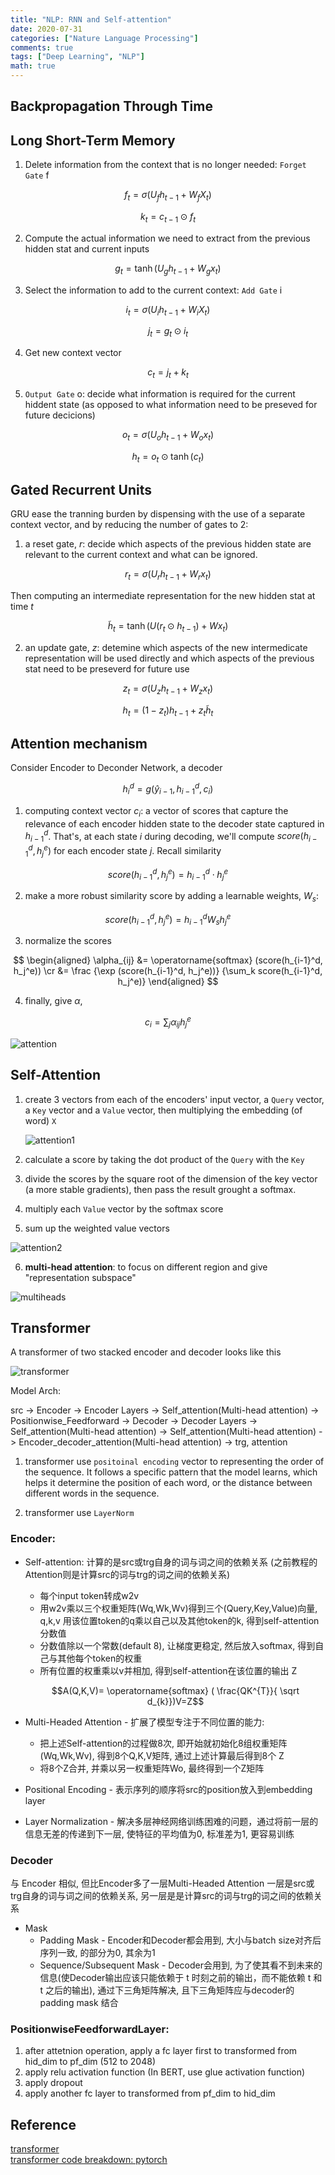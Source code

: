 ```yaml
---
title: "NLP: RNN and Self-attention"
date: 2020-07-31
categories: ["Nature Language Processing"]
comments: true
tags: ["Deep Learning", "NLP"]
math: true
---
```


## Backpropagation Through Time

## Long Short-Term Memory

1. Delete information from the context that is no longer needed: `Forget Gate` f

$$
f_t = \sigma (U_f h_{t-1} + W_f X_t)
$$

$$
k_t = c_{t-1} \odot f_t
$$

2. Compute the actual information we need to extract from the previous hidden stat and current inputs

$$
g_t = \tanh (U_g h_{t-1} + W_g x_t)
$$

3. Select the information to add to the current context: `Add Gate` i 

$$
i_t = \sigma (U_i h_{t-1} + W_i X_t)
$$

$$
j_t = g_{t} \odot i_t
$$

4. Get new context vector

$$
c_t = j_t + k_t
$$

5. `Output Gate` o: decide what information is required for the current hiddent state (as opposed to what information need to be preseved for future decicions) 

$$
o_t = \sigma (U_o h_{t-1} + W_o x_t)
$$

$$
h_t = o_t \odot \tanh (c_t)
$$


## Gated Recurrent Units

GRU ease the tranning burden by dispensing with the use of a separate context vector, and by reducing the number of gates to 2: 

1. a reset gate, $r$: decide which aspects of the previous hidden state are relevant to the current context and what can be ignored. 

$$
r_t = \sigma (U_r h_{t-1} + W_r x_t)
$$

Then computing an intermediate representation for the new hidden stat at time $t$

$$
\tilde h_t = \tanh (U(r_t \odot h_{t-1}) + Wx_t)
$$


2. an update gate, $z$: detemine which aspects of the new intermedicate representation will be used directly and which aspects of the previous stat need to be preseverd for future use
   
$$
z_t = \sigma (U_z h_{t-1} + W_z x_t)
$$

$$
h_t = (1- z_t)h_{t-1} + z_t \tilde h_t
$$


## Attention mechanism

Consider Encoder to Deconder Network, a decoder

$$
h_i^d = g(\hat y_{i-1}, h_{i-1}^d, c_i)
$$

1. computing context vector $c_i$:  a vector of scores that capture the relevance of each encoder hidden state to the decoder state captured in $h_{i-1}^d$. That's, at each state $i$ during decoding, we'll compute $score(h_{i-1}^d, h_j^e)$ for each encoder state $j$. Recall similarity

$$
score(h_{i-1}^d, h_j^e) = h_{i-1}^d \cdot h_j^e
$$

2. make a more robust similarity score by adding a learnable weights, $W_s$:

$$
score(h_{i-1}^d, h_j^e) = h_{i-1}^d W_s h_j^e
$$

3. normalize the scores

$$
\begin{aligned}
\alpha_{ij} &= \operatorname{softmax} (score(h_{i-1}^d, h_j^e)) \cr 
&= \frac {\exp (score(h_{i-1}^d, h_j^e))} {\sum_k score(h_{i-1}^d, h_j^e)} 
\end{aligned}
$$

4. finally, give $\alpha$,

$$
c_i = \sum_j \alpha_{ij}h_j^e
$$

![attention](/images/nlp/encoder-decoder.png)


## Self-Attention

1. create 3 vectors from each of the encoders' input vector, a `Query` vector, a `Key` vector and a `Value` vector, then multiplying the embedding (of word) `X`

    ![attention1](/images/nlp/self-attention-1.png)

2. calculate a score by taking the dot product of the `Query` with the `Key`
3. divide the scores by the square root of the dimension of the key vector (a more stable gradients), then pass the result grought a softmax.

4. multiply each `Value` vector by the softmax score 
5. sum up the weighted value vectors

![attention2](/images/nlp/self-attention-2.png)

6. **multi-head attention**: to focus on different region and give "representation subspace"

![multiheads](/images/nlp/self-attention-3.png)



## Transformer

A transformer of two stacked encoder and decoder looks like this

![transformer](/images/nlp/transformers.png)


Model Arch:

src -> Encoder -> Encoder Layers -> Self_attention(Multi-head attention) -> Positionwise_Feedforward -> Decoder -> Decoder Layers -> Self_attention(Multi-head attention) -> Self_attention(Multi-head attention) -> Encoder_decoder_attention(Multi-head attention) -> trg, attention


1. transformer use `positoinal encoding` vector to representing the order of the sequence. It follows a specific pattern that the model learns, which helps it determine the position of each word, or the distance between different words in the sequence.

2. transformer use `LayerNorm`


### Encoder:

- Self-attention:  计算的是src或trg自身的词与词之间的依赖关系 (之前教程的Attention则是计算src的词与trg的词之间的依赖关系)
  - 每个input token转成w2v
  - 用w2v乘以三个权重矩阵(Wq,Wk,Wv)得到三个(Query,Key,Value)向量, q,k,v
用该位置token的q乘以自己以及其他token的k, 得到self-attention分数值
  - 分数值除以一个常数(default 8), 让梯度更稳定, 然后放入softmax, 得到自己与其他每个token的权重
  - 所有位置的权重乘以v并相加, 得到self-attention在该位置的输出 Z
 
  $$A(Q,K,V)= \operatorname{softmax} ( \frac{QK^{T}}{ \sqrt d_{k}})V=Z$$

- Multi-Headed Attention - 扩展了模型专注于不同位置的能力:
  - 把上述Self-attention的过程做8次, 即开始就初始化8组权重矩阵(Wq,Wk,Wv), 得到8个Q,K,V矩阵, 通过上述计算最后得到8个 Z
  - 将8个Z合并, 并乘以另一权重矩阵Wo, 最终得到一个Z矩阵
  
- Positional Encoding - 表示序列的顺序将src的position放入到embedding layer
- Layer Normalization - 解决多层神经网络训练困难的问题，通过将前一层的信息无差的传递到下一层, 使特征的平均值为0, 标准差为1, 更容易训练

### Decoder
与 Encoder 相似, 但比Encoder多了一层Multi-Headed Attention
一层是src或trg自身的词与词之间的依赖关系, 另一层是是计算src的词与trg的词之间的依赖关系
- Mask
  - Padding Mask - Encoder和Decoder都会用到, 大小与batch size对齐后序列一致, 的部分为0, 其余为1
  - Sequence/Subsequent Mask - Decoder会用到, 为了使其看不到未来的信息(使Decoder输出应该只能依赖于 t 时刻之前的输出，而不能依赖 t 和 t 之后的输出), 通过下三角矩阵解决, 且下三角矩阵应与decoder的padding mask 结合


### PositionwiseFeedforwardLayer:

1. after attetnion operation, apply a fc layer first to transformed from hid_dim to pf_dim (512 to 2048)
2. apply relu activation function (In BERT, use glue activation function)
3. apply dropout
4. apply another fc layer to transformed from pf_dim to hid_dim






## Reference

[transformer](https://jalammar.github.io/illustrated-transformer/)  
[transformer code breakdown: pytorch](https://charon.me/posts/pytorch/pytorch_seq2seq_6/)